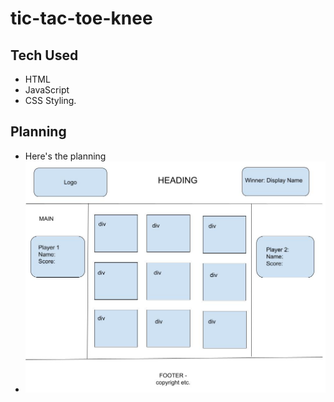 # tic-tac-toe-knee

## Tech Used

-   HTML
-   JavaScript
-   CSS Styling.

## Planning

-   Here's the planning
-   ![mock_up](mock_up.jpg)
